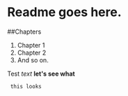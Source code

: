 # Readme goes here.

##Chapters

1. Chapter 1
2. Chapter 2
3. And so on.

Test *text* **let's see what**

     this looks
     